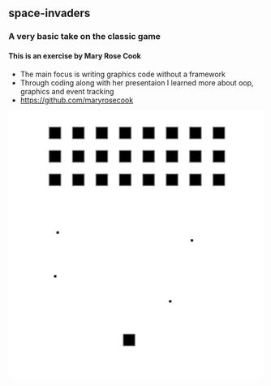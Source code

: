 ## space-invaders

### A very basic take on the classic game

#### This is an exercise by Mary Rose Cook
* The main focus is writing graphics code without a framework
* Through coding along with her presentaion I learned more about oop, graphics and event tracking
* https://github.com/maryrosecook

![action shot](/images/space-invaders.png?raw=true "dodging the invader bullets")
